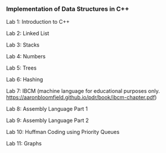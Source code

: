 ### Implementation of Data Structures in C++ 

Lab 1: Introduction to C++ 

Lab 2: Linked List 

Lab 3: Stacks 

Lab 4: Numbers 

Lab 5: Trees 

Lab 6: Hashing 

Lab 7: IBCM (machine language for educational purposes only. https://aaronbloomfield.github.io/pdr/book/ibcm-chapter.pdf) 

Lab 8: Assembly Language Part 1 

Lab 9: Assembly Language Part 2 

Lab 10: Huffman Coding using Priority Queues 

Lab 11: Graphs 

